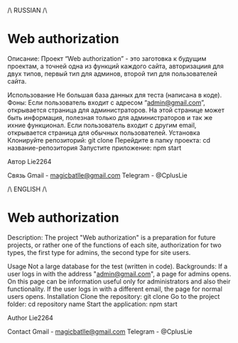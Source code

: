 /\  RUSSIAN  /\
# Web authorization
Описание:
Проект “Web authorization” - это заготовка к будущим проектам, а точней одна из функций каждого сайта, авторизациия для двух типов, первый тип для админов, второй тип для пользователей сайта.

Использование
Не большая база данных для теста (написана в коде).
Фоны:
Если пользователь входит с адресом “admin@gmail.com”, открывается страница для администраторов. На этой странице может быть информация, полезная только для администраторов и так же ихние функционал.
Если пользователь входит с другим email, открывается страница для обычных пользователей.
Установка
Клонируйте репозиторий: git clone 
Перейдите в папку проекта: cd название-репозитория
Запустите приложение: npm start

Автор
Lie2264

Связь
Gmail - magicbatlle@gmail.com
Telegram - @CplusLie


/\  ENGLISH  /\
# Web authorization
Description:
The project "Web authorization" is a preparation for future projects, or rather one of the functions of each site, authorization for two types, the first type for admins, the second type for site users.

Usage
Not a large database for the test (written in code).
Backgrounds:
If a user logs in with the address "admin@gmail.com", a page for admins opens. On this page can be information useful only for administrators and also their functionality.
If the user logs in with a different email, the page for normal users opens.
Installation
Clone the repository: git clone 
Go to the project folder: cd repository name
Start the application: npm start

Author
Lie2264

Contact
Gmail - magicbatlle@gmail.com
Telegram - @CplusLie



